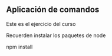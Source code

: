 ## Aplicación de comandos

 Este es el ejercicio del curso


 Recuerden instalar los paquetes de node

 npm install